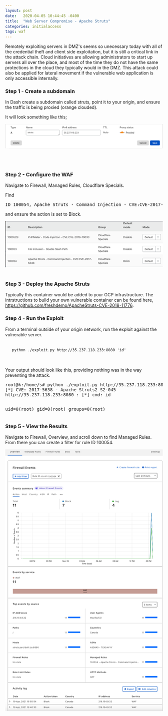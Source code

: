 ```yaml
---
layout: post
date:   2020-04-05 10:44:45 -0400
title:  "Web Server Compromise - Apache Struts"
categories: initialaccess
tags: waf
---
```

<p>
Remotely exploiting servers in DMZ's seems so unecessary today with all of the credential theft and client side exploitation, but it is still a critical link in the attack chain. Cloud initiatives are allowing administrators to start up servers all over the place, and most of the time they do not have the same protections in the cloud they typically would in the DMZ. This attack could also be applied for lateral movement if the vulnerable web application is only accessible internally.
</p>

<h3>Step 1 - Create a subdomain</h3>

<p>
In Dash create a subdomain called struts, point it to your origin, and ensure the traffic is being proxied (orange clouded).
<p>

<p>
It will look something like this;
<p>

<img src="/images/struts-dns.png">

<br><br>

<h3>Step 2 - Configure the WAF</h3>

<p>
Navigate to Firewall, Managed Rules, Cloudflare Specials.
</p>

<p>
Find <pre>ID 100054, Apache Struts - Command Injection - CVE:CVE-2017-5638</pre> and ensure the action is set to Block.
</p>

<img src="/images/struts-waf.png">

<br>
<br>

<h3>Step 3 - Deploy the Apache Struts</h3>

<p>
Typically this container would be added to your GCP infrastructure. The intrstructions to build your own vulnerable container can be found here, <a href="https://github.com/freshdemo/ApacheStruts-CVE-2018-11776">https://github.com/freshdemo/ApacheStruts-CVE-2018-11776</a>.
</p>


<h3>Step 4 - Run the Exploit</h3>

<p>
From a terminal outside of your origin network, run the exploit against the vulnerable server. 
</p>

<code>
   python ./exploit.py http://35.237.118.233:8080 'id'
</code>
<br>
<br>

<p>
Your output should look like this, providing nothing was in the way preventing the attack.
</p>
<pre>
root@k:/home/s# python ./exploit.py http://35.237.118.233:8080 'id'
[*] CVE: 2017-5638 - Apache Struts2 S2-045
http://35.237.118.233:8080 : [*] cmd: id

uid=0(root) gid=0(root) groups=0(root)
</pre>


<h3>Step 5 - View the Results</h3>


<p>
Navigate to Firewall, Overview, and scroll down to find Managed Rules. From there you can create a filter for rule ID 100054.
</p>

<img src="/images/struts-logs.png">



